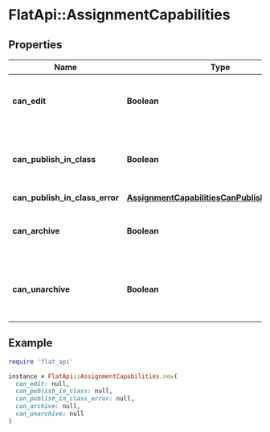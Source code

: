 # FlatApi::AssignmentCapabilities

## Properties

| Name | Type | Description | Notes |
| ---- | ---- | ----------- | ----- |
| **can_edit** | **Boolean** | Whether the current user can edit the assignment  |  |
| **can_publish_in_class** | **Boolean** | Whether this assignment can be published in a class  |  |
| **can_publish_in_class_error** | [**AssignmentCapabilitiesCanPublishInClassError**](AssignmentCapabilitiesCanPublishInClassError.md) |  | [optional] |
| **can_archive** | **Boolean** | Whether the current user can archive the assignment  |  |
| **can_unarchive** | **Boolean** | Whether the current user can unarchive the assignment  |  |

## Example

```ruby
require 'flat_api'

instance = FlatApi::AssignmentCapabilities.new(
  can_edit: null,
  can_publish_in_class: null,
  can_publish_in_class_error: null,
  can_archive: null,
  can_unarchive: null
)
```

